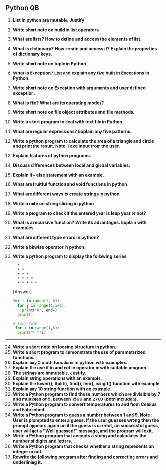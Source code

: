 ## Python QB

1.  **List in python are mutable. Justify**
2.  **Write short note on build in list operators**
3.  **What are lists? How to define and access the elements of list.**
4.  **What is dictionary? How create and access it? Explain the properties of dictionary keys.**
5.  **Write short note on tuple in Python.**
6.  **What is Exception? List and explain any five built in Exceptions in Python.**
7.  **Write short note on Exception with arguments and user defined exception.**
8.  **What is file? What are its operating modes?**
9.  **Write short note on file object attributes and file methods.**
10. **Write a short program to deal with text file in Python.**
11. **What are regular expressions? Explain any five patterns.**
12. **Write a python program to calculate the area of a triangle and circle and print the result.
    Note: Take input from the user.**
13. **Explain features of python programs.**
14. **Discuss differences between local and global variables.**
15. **Explain if – else statement with an example.**
16. **What are fruitful function and void functions in python**
17. **What are different ways to create strings in python**
18. **Write a note on string slicing in python**
19. **Write a program to check if the entered year is leap year or not?**
20. **What is a recursive function? Write its advantages. Explain with examples.**
21. **What are different type errors in python?**
22. **Write a bitwise operator in python.**
23. **Write a python program to display the following series**

    ```code
      *
      * *
      * * *
      * * * *
      * * * * *
    ```

    [Answer]

    ```python
    for i in range(1, 6):
      for j in range(1,i+1):
        print("8", end=)
      print()

    # Sort Code
     for i in range(1,6):
      print("* "*i)
    ```

---

24. **Write a short note on looping structure in python.**
25. **Write a short program to demonstrate the use of parameterized functions.**
26. **Explain any 5 math functions in python with examples.**
27. **Explain the use if in and not in operator in with suitable program.**
28. **The strings are immutable. Justify.**
29. **Explain string operations with an example.**
30. **Explain the lower(), Split(), find(), len(), isdigit() function with example**
31. **Explain any 10 string function with an example.**
32. **Write a Python program to find those numbers which are divisible by 7 and multiples of 5, between 1500 and 2700 (both included).**
33. **Write a Python program to convert temperatures to and from Celsius and Fahrenheit.**
34. **Write a Python program to guess a number between 1 and 9.
    Note : User is prompted to enter a guess. If the user guesses wrong then the prompt appears again until the guess is correct, on successful guess, user will get a "Well guessed!" message, and the program will exit.**
35. **Write a Python program that accepts a string and calculates the number of digits and letters.**
36. **Write a Python program that checks whether a string represents an integer or not.**
37. **Rewrite the following program after finding and correcting errors and underlining it.**
